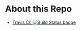 # About this Repo


-	[Travis CI:
    ![Build Status badge](https://travis-ci.org/yousan/damp_dockerfile.svg?branch=master)](https://travis-ci.org/yousan/damp_dockerfile)
<!-- THIS FILE IS GENERATED BY https://github.com/docker-library/docs/blob/master/generate-repo-stub-readme.sh -->
